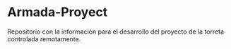 # Armada-Proyect
Repositorio con la información para el desarrollo del proyecto de la torreta controlada remotamente.
